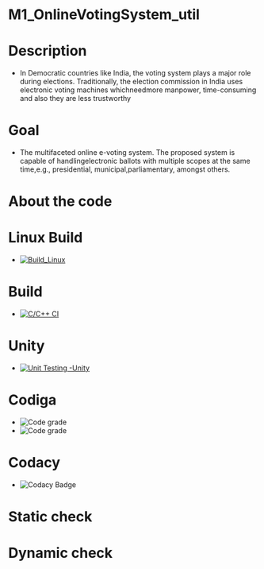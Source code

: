 # M1_OnlineVotingSystem_util
# Description
* In Democratic countries like India, the voting system plays a major role during elections. Traditionally, the election commission in India uses electronic voting machines whichneedmore manpower, time-consuming and also they are less trustworthy
# Goal
* The multifaceted online e-voting system. The proposed system is capable of handlingelectronic ballots with multiple scopes at the same time,e.g., presidential, municipal,parliamentary, amongst others.
# About the code
# Linux Build
* [![Build_Linux](https://github.com/Jampaniyaswanthraja/M1_OnlineVotingSystem_util/actions/workflows/Build-Linux.yml/badge.svg?branch=main)](https://github.com/Jampaniyaswanthraja/M1_OnlineVotingSystem_util/actions/workflows/Build-Linux.yml)
# Build
* [![C/C++ CI](https://github.com/Jampaniyaswanthraja/M1_OnlineVotingSystem_util/actions/workflows/c-cpp.yml/badge.svg)](https://github.com/Jampaniyaswanthraja/M1_OnlineVotingSystem_util/actions/workflows/c-cpp.yml)
# Unity
* [![Unit Testing -Unity](https://github.com/Jampaniyaswanthraja/M1_OnlineVotingSystem_util/actions/workflows/unity.yml/badge.svg)](https://github.com/Jampaniyaswanthraja/M1_OnlineVotingSystem_util/actions/workflows/unity.yml)
# Codiga
* ![Code grade](https://api.codiga.io/project/31010/score/svg)
* ![Code grade](https://api.codiga.io/project/31010/status/svg)
# Codacy
* ![Codacy Badge](https://app.codacy.com/project/badge/Grade/bd313ddce3f248e88e47f87395270511)
# Static check

# Dynamic check
